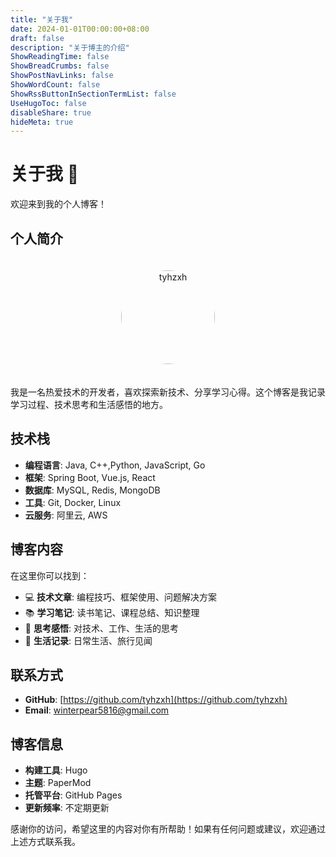 ```yaml
---
title: "关于我"
date: 2024-01-01T00:00:00+08:00
draft: false
description: "关于博主的介绍"
ShowReadingTime: false
ShowBreadCrumbs: false
ShowPostNavLinks: false
ShowWordCount: false
ShowRssButtonInSectionTermList: false
UseHugoToc: false
disableShare: true
hideMeta: true
---
```


# 关于我 👋

欢迎来到我的个人博客！

## 个人简介

<div align="center">
  <img src="/images/man.jpg" alt="tyhzxh" width="150" height="150" style="border-radius: 50%; margin: 20px 0;">
</div>

我是一名热爱技术的开发者，喜欢探索新技术、分享学习心得。这个博客是我记录学习过程、技术思考和生活感悟的地方。

## 技术栈

- **编程语言**: Java, C++,Python, JavaScript, Go
- **框架**: Spring Boot, Vue.js, React
- **数据库**: MySQL, Redis, MongoDB
- **工具**: Git, Docker, Linux
- **云服务**: 阿里云, AWS

## 博客内容

在这里你可以找到：

- 💻 **技术文章**: 编程技巧、框架使用、问题解决方案
- 📚 **学习笔记**: 读书笔记、课程总结、知识整理
- 🤔 **思考感悟**: 对技术、工作、生活的思考
- 📸 **生活记录**: 日常生活、旅行见闻

## 联系方式

- **GitHub**: [https://github.com/tyhzxh](https://github.com/tyhzxh)
- **Email**: winterpear5816@gmail.com

## 博客信息

- **构建工具**: Hugo
- **主题**: PaperMod
- **托管平台**: GitHub Pages
- **更新频率**: 不定期更新

感谢你的访问，希望这里的内容对你有所帮助！如果有任何问题或建议，欢迎通过上述方式联系我。
